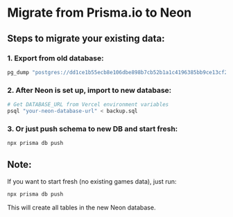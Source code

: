 # Migrate from Prisma.io to Neon

## Steps to migrate your existing data:

### 1. Export from old database:
```bash
pg_dump "postgres://dd1ce1b55ecb8e106dbe898b7cb52b1a1c4196385bb9ce13cf2296edf8cd59fd:sk_9Imr0QM2HtzrH3Z3ccXpC@db.prisma.io:5432/postgres" > backup.sql
```

### 2. After Neon is set up, import to new database:
```bash
# Get DATABASE_URL from Vercel environment variables
psql "your-neon-database-url" < backup.sql
```

### 3. Or just push schema to new DB and start fresh:
```bash
npx prisma db push
```

## Note:
If you want to start fresh (no existing games data), just run:
```bash
npx prisma db push
```
This will create all tables in the new Neon database.
